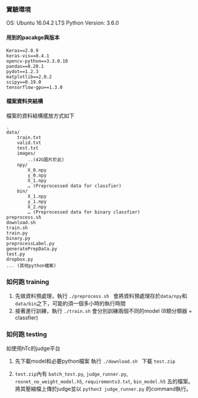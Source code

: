 
### 實驗環境
OS: 	Ubuntu 16.04.2 LTS
Python Version: 3.6.0
#### 用到的pacakge與版本
```
Keras==2.0.9
keras-vis==0.4.1
opencv-python==3.3.0.10
pandas==0.20.1
pydot==1.2.3
matplotlib==2.0.2
scipy==0.19.0
tensorflow-gpu==1.3.0
```

####  檔案資料夾結構

檔案的資料結構擺放方式如下
```
.
data/
 	train.txt
	valid.txt
	test.txt
	images/
		..(42G圖片於此)
	npy/
		X_0.npy
		y_0.npy
		X_1.npy
		… (Preprocessed data for classfier)
	bin/
		X_1.npy
		y_1.npy
		X_2.npy
		… (Preprocessed data for binary classfier)
preprocess.sh 
download.sh
train.sh 
train.py
binary.py
preprocessLabel.py
generatePrepData.py
test.py
dropbox.py
... (其他python檔案)
```

### 如何跑 training 
1. 先做資料預處理，執行
`./preprocess.sh `
會將資料預處理存於`data/npy`和`data/bin`之下，可能約須一個多小時的執行時間
2. 接著進行訓練，執行
`./train.sh` 會分別訓練兩個不同的model (8類分類器 + classfier)
### 如何跑 testing 
如使用hTc的judge平台
1. 先下載model和必要python檔案
執行 `./download.sh ` 下載 `test.zip`

2. `test.zip`內有 `batch_test.py`, `judge_runner.py`, `resnet_no_weight_model.h5`, `requirements3.txt`, `bin_model.h5` 五的檔案。將其壓縮檔上傳於judge並以 `python3 judge_runner.py` 的command執行。




